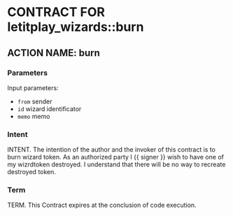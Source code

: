 # CONTRACT FOR letitplay_wizards::burn

## ACTION NAME: burn

### Parameters
Input parameters:

* `from` sender
* `id` wizard identificator
* `memo` memo

### Intent
INTENT. The intention of the author and the invoker of this contract is to burn wizard token. As an authorized party I {{ signer }} wish to have one of my wizrdtoken destroyed. I understand that there will be no way to recreate destroyed token. 

### Term
TERM. This Contract expires at the conclusion of code execution.